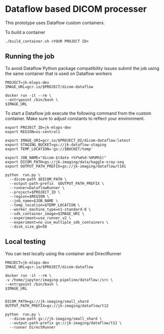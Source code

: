 # Dataflow based DICOM processer

This prototype uses Dataflow custom containers.

To build a container

```
./build_container.sh <YOUR PROJECT ID>
```

## Running the job

To avoid Dataflow Python package compatibility issues submit the job using the same container that is used on Dataflow workers

```
PROJECT=jk-mlops-dev
IMAGE_URL=gcr.io/$PROJECT/dicom-dataflow

docker run -it --rm \
--entrypoint /bin/bash \
$IMAGE_URL
```

To start a Dataflow job execute the following command from the custom container. Make sure to adjust
constants to reflect your environment.

```
export PROJECT_ID=jk-mlops-dev
export REGION=us-central1

export IMAGE_URI=gcr.io/$PROJECT_DI/dicom-dataflow:latest
export STAGING_BUCKET=gs://jk-dataflow-staging
export TEMP_LOCATION='gs://$BUCKET/temp'

export JOB_NAME="dicom-$(date +%Y%m%d-%H%M%S)"
export DICOM_PATH=gs://jk-imaging/data/kaggle-xray-seq
export OUTPUT_PATH_PREFIX=gs://jk-imaging/dataflow/t101

python  run.py \
  --dicom-path $DICOM_PATH \
  --output-path-prefix  $OUTPUT_PATH_PREFIX \
  --runner=DataflowRunner \
  --project=$PROJECT_ID \
  --region=$REGION \
  --job_name=$JOB_NAME \
  --temp_location=$TEMP_LOCATION \
  --worker_machine_type=n1-standard-8 \
  --sdk_container_image=$IMAGE_URI \
  --experiment=use_runner_v2 \
  --experiment=no_use_multiple_sdk_containers \
  --disk_size_gb=50
```



## Local testing

You can test locally using the container and DirectRunner

```
PROJECT=jk-mlops-dev
IMAGE_URL=gcr.io/$PROJECT/dicom-dataflow

docker run -it --rm \
-v /home/jupyter/imaging-pipeline/dataflow:/src \
--entrypoint /bin/bash \
$IMAGE_URL
```

```

DICOM_PATH=gs://jk-imaging/small_shard
OUTPUT_PATH_PREFIX=gs://jk-imaging/dataflow/t12

python  run.py \
  --dicom-path gs://jk-imaging/small_shard \
  --output-path-prefix gs://jk-imaging/dataflow/t12 \
  --runner DirectRunner 

```





